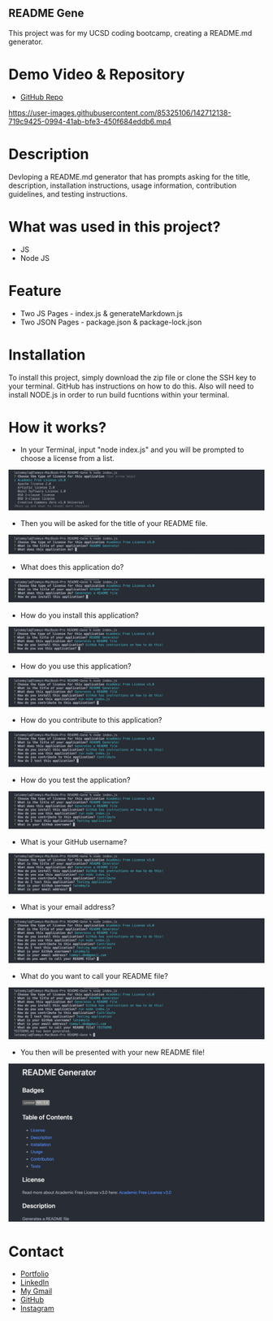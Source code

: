 ## README Gene

This project was for my UCSD coding bootcamp, creating a README.md generator.  

# Demo Video & Repository

* [GitHub Repo](https://github.com/latommyla/README-Gene)

https://user-images.githubusercontent.com/85325106/142712138-719c9425-0994-41ab-bfe3-450f684eddb6.mp4

# Description

Devloping a README.md generator that has prompts asking for the title, description, installation instructions, usage information, contribution guidelines, and testing instructions. 

# What was used in this project?

- JS
- Node JS

# Feature

- Two JS Pages - index.js & generateMarkdown.js
- Two JSON Pages - package.json & package-lock.json

# Installation

To install this project, simply download the zip file or clone the SSH key to your terminal. GitHub has instructions on how to do this. Also will need to install NODE.js in order to run build fucntions within your terminal.

# How it works?

- In your Terminal, input "node index.js" and you will be prompted to choose a license from a list.

<img src="./images/demo1.png" alt="nodeindexjs" title="nodexindexjs">

- Then you will be asked for the title of your README file.

<img src="./images/demo2.png" alt="titleofreadme" title="titleofreadme">

- What does this application do?

<img src="./images/demo3.png" alt="applicationpurpose" title="applicationpurpose">

- How do you install this application?

<img src="./images/demo4.png" alt="install" title="install">

- How do you use this application?

<img src="./images/demo5.png" alt="howtouse" title="howtouse">

- How do you contribute to this application?

<img src="./images/demo6.png" alt="contribute" title="contribute">

- How do you test the application?

<img src="./images/demo7.png" alt="test" title="test">

- What is your GitHub username?

<img src="./images/demo8.png" alt="githubuser" title="githubuser">

- What is your email address?

<img src="./images/demo9.png" alt="email" title="email">

- What do you want to call your README file?

<img src="./images/demo10.png" alt="filename" title="filename">

- You then will be presented with your new README file!

<img src="./images/demo11.png" alt="demo" title="demo">

# Contact

- [Portfolio](https://latommyla.github.io/TL-Portfolio/)
- [LinkedIn](https://www.linkedin.com/in/tommymla/)
- [My Gmail](mailto:tommyl.dmd@gmail.com)
- [GitHub](https://github.com/latommyla)
- [Instagram](https://instagram.com/latommyla)
